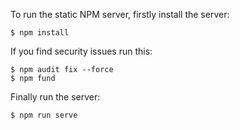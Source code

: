 To run the static NPM server, firstly install the server:

```
$ npm install
```

If you find security issues run this:

```
$ npm audit fix --force
$ npm fund
```

Finally run the server:

```
$ npm run serve
```
